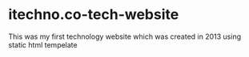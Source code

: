 # itechno.co-tech-website
This was my first technology website which was created in 2013 using static html tempelate
